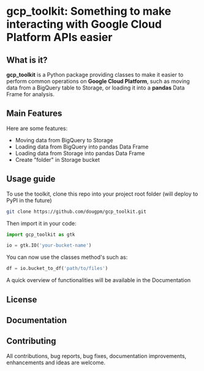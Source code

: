 # gcp_toolkit: Something to make interacting with Google Cloud Platform APIs easier

## What is it?

**gcp_toolkit** is a Python package providing classes to make it easier to 
perform common operations on **Google Cloud Platform**, such as moving data from
a BigQuery table to Storage, or loading it into a **pandas** Data Frame for analysis.

## Main Features
Here are some features:

  - Moving data from BigQuery to Storage
  - Loading data from BigQuery into pandas Data Frame
  - Loading data from Storage into pandas Data Frame
  - Create "folder" in Storage bucket

## Usage guide
To use the toolkit, clone this repo into your project root folder (will deploy to PyPI in the future)

```sh
git clone https://github.com/dougpm/gcp_toolkit.git
```

Then import it in your code:

```python
import gcp_toolkit as gtk

io = gtk.IO('your-bucket-name')

```

You can now use the classes method's such as:

```python
df = io.bucket_to_df('path/to/files')
```

A quick overview of functionalities will be available in the Documentation

## License

## Documentation

## Contributing 

All contributions, bug reports, bug fixes, documentation improvements, enhancements and ideas are welcome.

